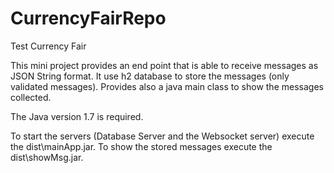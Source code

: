# CurrencyFairRepo
Test Currency Fair

This mini project provides an end point that is able to receive messages as JSON String format.
It use h2 database to store the messages (only validated messages).
Provides also a java main class to show the messages collected.

The Java version 1.7 is required.

To start the servers (Database Server and the Websocket server) execute the dist\mainApp.jar.
To show the stored messages execute the dist\showMsg.jar.
